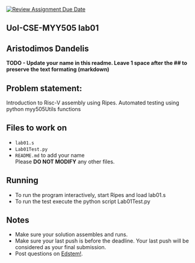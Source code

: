 [![Review Assignment Due Date](https://classroom.github.com/assets/deadline-readme-button-22041afd0340ce965d47ae6ef1cefeee28c7c493a6346c4f15d667ab976d596c.svg)](https://classroom.github.com/a/nIo2lP3T)

## UoI-CSE-MYY505 lab01

## Aristodimos Dandelis

**TODO - Update your name in this readme. Leave 1 space after the ## to preserve the text formating (markdown)**



## Problem statement:
Introduction to Risc-V assembly using Ripes.
Automated testing using python myy505Utils functions
 
## Files to work on
* `lab01.s` 
* `Lab01Test.py` 
* `README.md` to add your name<br/>
Please **DO NOT MODIFY** any other files. 
      
## Running 
* To run the program interactively, start Ripes and load lab01.s
* To run the test execute the python script Lab01Test.py


## Notes
* Make sure your solution assembles and runs.
* Make sure your last push is before the deadline. Your last push will be considered as your final submission.
* Post questions on [Edstem!](https://edstem.org/us/courses/67636/discussion/).
